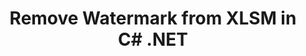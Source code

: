 ---
############################# Static ############################
layout: "autogen"
draft: false
path: "watermark/net/remove/text/xlsm/"
otherformats: PDF WORD EXCEL IMAGE VISIO DOC DOT DOCX DOCM DOTX DOTM RTF TXT XLSX XLTM XLT XLTX XLS XLSB XLAM SXC PPTX PPTM PPSX PPSM POTM POT POTX PPT PPS ODT BMP GIF JPEG JP2 PNG TIFF WEBP VSD VDX VSDX VSTX VSX VSSX VSDM VSSM VSTM VTX VDW VSS VST

############################# Head ############################
head_title: "Remove Watermark from XLSM in C#, ASP.NET, VB.NET"
head_description: ".NET library to find and remove watermark from XLSM document using smart search within C#, ASP.NET, VB.NET & .NET Core applications using GroupDocs.Watermark APIs for .NET."

############################# Header ############################
title: "Remove Watermark from XLSM in C# .NET"
description: "Use smart search to find & remove watermark from a XLSM document with text formatting from within C#, ASP.NET, VB.NET & .NET Core applications. Define a search criterion to search & delete the watermarks based on a specific font name, color, size and other matching properties."

############################# SubMenu ############################
submenu:
    enable: true

############################# About ############################
about:
    enable: true
    title: "GroupDocs.Watermark for .NET API"
    content: |
        GroupDocs.Watermark for .NET is a complete watermarks management solution for .NET applications. Developers can quickly perform watermarks manipulation operations like; add, edit, search and delete different types of watermarks from within documents of all popular file formats. It supports working with text and image watermarks in a variety of documents including PDF, Microsoft Word, Excel, PowerPoint, Visio, Email and image formats.
        
        GroupDocs.Watermark APIs are well supported on all major operating systems and platforms including .NET Framework, .NET Standard, .NET Core, Mono and Xamarin.

############################# Steps ############################
steps:
    enable: true
    title_left: "Delete Watermark from XLSM File in .NET"
    content_left: |
        [GroupDocs.Watermark](https://products.groupdocs.com/watermark/net/) makes it easy for .NET developers to search and remove watermarks with text formatting from their applications by implementing a few easy steps.

        *   Instantiate **Watermarker** with input XLSM document.
        *   Initialize **TextFormattingSearchCriteria** to to find the text watermarks.
        *   Initialize the defined search criteria to find & remove watermarks.
        *   Save the modified document.
        
    title_right: "System Requirements"
    content_right: |
        Before executing the code example below, please make sure that you have the following prerequisites installled on your system.

        *   Operating Systems: Microsoft Windows, Linux, MacOS
        *   Development Environments: Visual Studio, Xamarin, MonoDevelop
        *   Frameworks: .NET Framework, .NET Standard, .NET Core, Mono
        *   Download the latest version of GroupDocs.Watermark for .NET from [Nuget](https://www.nuget.org/packages/GroupDocs.Watermark)
        
    code: |
        ```cs
        // Search & remove watermark with text formatting from a XLSM document in C#, ASP.NET, VB.NET & .NET Core applications
        // Instantiate Watermarker with input XLSM document
        using (Watermarker watermarker = new Watermarker(input.xlsm))
          {
            // Initialize the TextFormattingSearchCriteria to define the watermarks to search for
            TextFormattingSearchCriteria criteria = new TextFormattingSearchCriteria();
            criteria.ForegroundColorRange = new ColorRange();
            criteria.ForegroundColorRange.MinHue = -5;
            criteria.ForegroundColorRange.MaxHue = 10;
            criteria.ForegroundColorRange.MinBrightness = 0.01f;
            criteria.ForegroundColorRange.MaxBrightness = 0.99f;
            criteria.BackgroundColorRange = new ColorRange();
            criteria.BackgroundColorRange.IsEmpty = true;
            criteria.FontName = "Arial";
            criteria.MinFontSize = 19;
            criteria.MaxFontSize = 42;
            criteria.FontBold = true;

            PossibleWatermarkCollection watermarks = watermarker.Search(criteria);
            watermarks.Clear();

            // Save the modified document
            watermarker.Save(output.xlsm);
          }
        ```        

demos:
    enable: true
        

about_formats:
    enable: true


more_formats:
    enable: true


back_to_top:
    enable: true
---